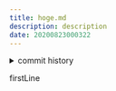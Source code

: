 ```yaml
---
title: hoge.md
description: description
date: 20200823000322
---
```

<!-- history area start -->
<details><summary>commit history</summary><div><ol>
<li>2020/08/23 00:03:22 3515b21</li>
<li>2020/08/23 00:01:49 7f6def5</li>
<li>2020/08/23 00:01:20 bf92eb3</li>
<li>2020/08/23 00:00:27 9bc8d69</li>
<li>2020/08/23 00:00:24 4cedbb2</li>
</ol></div></details>
<!-- history area end -->
<!-- START doctoc -->
<!-- END doctoc -->






firstLine

